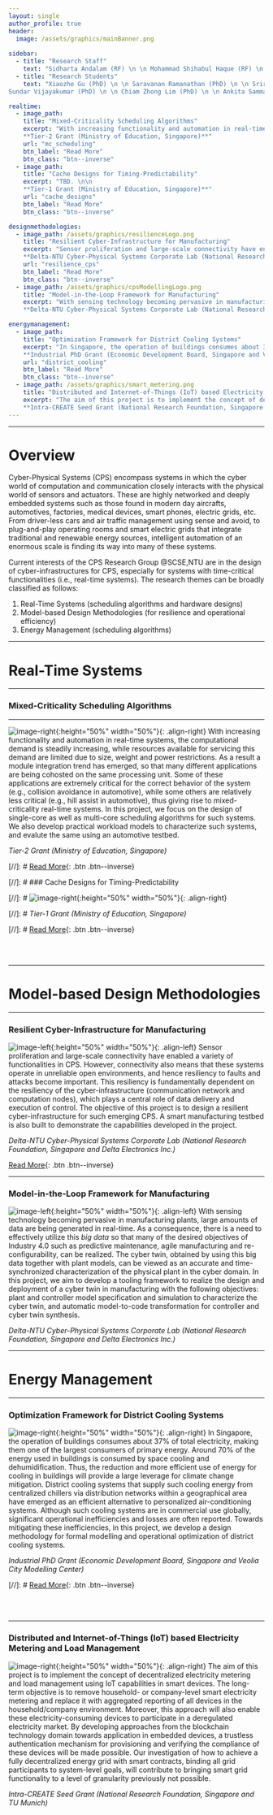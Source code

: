 ```yaml
---
layout: single
author_profile: true
header:
  image: /assets/graphics/mainBanner.png
  
sidebar:
  - title: "Research Staff"
    text: "Sidharta Andalam (RF) \n \n Mohammad Shihabul Haque (RF) \n \n Daniel Ng Jun Xian (RA)"
  - title: "Research Students"
    text: "Xiaozhe Gu (PhD) \n \n Saravanan Ramanathan (PhD) \n \n Sriram Vasudevan (PhD) \n \n 
Sundar Vijayakumar (PhD) \n \n Chiam Zhong Lim (PhD) \n \n Ankita Sammadar (PhD) \n \n Daniel Ng Jun Xian (MEngg)"

realtime:
  - image_path:
    title: "Mixed-Criticality Scheduling Algorithms"
    excerpt: "With increasing functionality and automation in real-time systems, the computational demand is steadily increasing, while resources available for servicing this demand are limited due to size, weight and power restrictions. As a result a module integration trend has emerged, so that many different applications are being cohosted on the same processing unit. Some of these applications are extremely critical for the correct behavior of the system (e.g., collision avoidance in automotive), while some others are relatively less critical (e.g., hill assist in automotive), thus giving rise to mixed-criticality real-time systems. In this project, we focus on the design of single-core as well as multi-core scheduling algorithms for such systems. We also develop practical workload models to characterize such systems, and evalute the same using an automotive testbed. \n\n
	**Tier-2 Grant (Ministry of Education, Singapore)**"
    url: "mc_scheduling"
    btn_label: "Read More"
    btn_class: "btn--inverse"
  - image_path:
    title: "Cache Designs for Timing-Predictability"
    excerpt: "TBD. \n\n
	**Tier-1 Grant (Ministry of Education, Singapore)**"
    url: "cache_designs"
    btn_label: "Read More"
    btn_class: "btn--inverse"

designmethodologies:
  - image_path: /assets/graphics/resilienceLogo.png
    title: "Resilient Cyber-Infrastructure for Manufacturing"
    excerpt: "Sensor proliferation and large-scale connectivity have enabled a variety of functionalities in CPS. However, connectivity also means that these systems operate in unreliable open environments, and hence resiliency to faults and attacks become important. This resiliency is fundamentally dependent on the resiliency of the cyber-infrastructure (communication network and computation nodes), which plays a central role of data delivery and execution of control. The objective of this project is to design a resilient cyber-infrastructure for such emerging CPS. A smart manufacturing testbed is also built to demonstrate the capabilities developed in the project. \n\n	
	**Delta-NTU Cyber-Physical Systems Corporate Lab (National Research Foundation, Singapore and Delta Electronics Inc.)**"
    url: "resilience_cps"
    btn_label: "Read More"
    btn_class: "btn--inverse"
  - image_path: /assets/graphics/cpsModellingLogo.png
    title: "Model-in-the-Loop Framework for Manufacturing"
    excerpt: "With sensing technology becoming pervasive in manufacturing plants, large amounts of data are being generated in real-time. As a consequence, there is a need to effectively utilize this _big data_ so that many of the desired objectives of Industry 4.0 such as predictive maintenance, agile manufacturing and re-configurability, can be realized. The cyber twin, obtained by using this big data together with plant models, can be viewed as an accurate and time-synchronized characterization of the physical plant in the cyber domain. In this project, we aim to develop a tooling framework to realize the design and deployment of a cyber twin in manufacturing with the following objectives: plant and controller model specification and simulation to characterize the cyber twin, and automatic model-to-code transformation for controller and cyber twin synthesis. \n\n
	**Delta-NTU Cyber-Physical Systems Corporate Lab (National Research Foundation, Singapore and Delta Electronics Inc.)**"

energymanagement:
  - image_path:
    title: "Optimization Framework for District Cooling Systems"
    excerpt: "In Singapore, the operation of buildings consumes about 37% of total electricity, making them one of the largest consumers of primary energy. Around 70% of the energy used in buildings is consumed by space cooling and dehumidification. Thus, the reduction and more efficient use of energy for cooling in buildings will provide a large leverage for climate change mitigation. District cooling systems that supply such cooling energy from centralized chillers via distribution networks within a geographical area have emerged as an efficient alternative to personalized air-conditioning systems. Although such cooling systems are in commercial use globally, significant operational inefficiencies and losses are often reported. Towards mitigating these inefficiencies, in this project, we develop a design methodology for formal modelling and operational optimization of district cooling systems. \n\n 
	**Industrial PhD Grant (Economic Development Board, Singapore and Veolia City Modelling Center)**"
    url: "district_cooling"
    btn_label: "Read More"
    btn_class: "btn--inverse"
  - image_path: /assets/graphics/smart_metering.png
    title: "Distributed and Internet-of-Things (IoT) based Electricity Metering and Load Management"
    excerpt: "The aim of this project is to implement the concept of decentralized electricity metering and load management using IoT capabilities in smart devices. The long-term objective is to remove household- or company-level smart electricity metering and replace it with aggregated reporting of all devices in the household/company environment. Moreover, this approach will also enable these electricity-consuming devices to participate in a deregulated electricity market. By developing approaches from the blockchain technology domain towards application in embedded devices, a trustless authentication mechanism for provisioning and verifying the compliance of these devices will be made possible. Our investigation of how to achieve a fully decentralized energy grid with smart contracts, binding all grid participants to system-level goals, will contribute to bringing smart grid functionality to a level of granularity previously not possible. \n\n
	**Intra-CREATE Seed Grant (National Research Foundation, Singapore and TU Munich)**"
---
```


******

# Overview
Cyber-Physical Systems (CPS) encompass systems in which the cyber world of computation and communication closely interacts with the physical world of sensors and actuators. These are highly networked and deeply embedded systems such as those found in modern day aircrafts, automotives, factories, medical devices, smart phones, electric grids, etc. From driver-less cars and air traffic management using sense and avoid, to plug-and-play operating rooms and smart electric grids that integrate traditional and renewable energy sources, intelligent automation of an enormous scale is finding its way into many of these systems.

Current interests of the CPS Research Group @SCSE,NTU are in the design of cyber-infrastructures for CPS, especially for systems with time-critical functionalities (i.e., real-time systems). The research themes can be broadly classified as follows:

<ol>
<li>Real-Time Systems (scheduling algorithms and hardware designs)</li>
<li>Model-based Design Methodologies (for resilience and operational efficiency)</li>
<li>Energy Management (scheduling algorithms)</li>
</ol>

******

# Real-Time Systems

******

### Mixed-Criticality Scheduling Algorithms

******

![image-right](/assets/graphics/time2task.png){:height="50%" width="50%"}{: .align-right}
With increasing functionality and automation in real-time systems, the computational demand is steadily increasing, while resources available for servicing this demand are limited due to size, weight and power restrictions. As a result a module integration trend has emerged, so that many different applications are being cohosted on the same processing unit. Some of these applications are extremely critical for the correct behavior of the system (e.g., collision avoidance in automotive), while some others are relatively less critical (e.g., hill assist in automotive), thus giving rise to mixed-criticality real-time systems. In this project, we focus on the design of single-core as well as multi-core scheduling algorithms for such systems. We also develop practical workload models to characterize such systems, and evalute the same using an automotive testbed.

*Tier-2 Grant (Ministry of Education, Singapore)*

[//]: # [Read More](/mc_scheduling){: .btn .btn--inverse}

[//]: # ### Cache Designs for Timing-Predictability

[//]: # ![image-right](){:height="50%" width="50%"}{: .align-right}

[//]: # *Tier-1 Grant (Ministry of Education, Singapore)*

[//]: # [Read More](/cache_designs){: .btn .btn--inverse}

<br><br>

******

# Model-based Design Methodologies

******

### Resilient Cyber-Infrastructure for Manufacturing

![image-left](/assets/graphics/resilienceLogo.png){:height="50%" width="50%"}{: .align-left}
Sensor proliferation and large-scale connectivity have enabled a variety of functionalities in CPS. However, connectivity also means that these systems operate in unreliable open environments, and hence resiliency to faults and attacks become important. This resiliency is fundamentally dependent on the resiliency of the cyber-infrastructure (communication network and computation nodes), which plays a central role of data delivery and execution of control. The objective of this project is to design a resilient cyber-infrastructure for such emerging CPS. A smart manufacturing testbed is also built to demonstrate the capabilities developed in the project.

*Delta-NTU Cyber-Physical Systems Corporate Lab (National Research Foundation, Singapore and Delta Electronics Inc.)*

[Read More](/resilience_cps){: .btn .btn--inverse}

******

### Model-in-the-Loop Framework for Manufacturing

![image-left](/assets/graphics/cpsModellingLogo.png){:height="50%" width="50%"}{: .align-left}
With sensing technology becoming pervasive in manufacturing plants, large amounts of data are being generated in real-time. As a consequence, there is a need to effectively utilize this _big data_ so that many of the desired objectives of Industry 4.0 such as predictive maintenance, agile manufacturing and re-configurability, can be realized. The cyber twin, obtained by using this big data together with plant models, can be viewed as an accurate and time-synchronized characterization of the physical plant in the cyber domain. In this project, we aim to develop a tooling framework to realize the design and deployment of a cyber twin in manufacturing with the following objectives: plant and controller model specification and simulation to characterize the cyber twin, and automatic model-to-code transformation for controller and cyber twin synthesis.

*Delta-NTU Cyber-Physical Systems Corporate Lab (National Research Foundation, Singapore and Delta Electronics Inc.)*

******

# Energy Management

******

### Optimization Framework for District Cooling Systems

![image-right](/assets/graphics/controlHeating.png){:height="50%" width="50%"}{: .align-right}
In Singapore, the operation of buildings consumes about 37% of total electricity, making them one of the largest consumers of primary energy. Around 70% of the energy used in buildings is consumed by space cooling and dehumidification. Thus, the reduction and more efficient use of energy for cooling in buildings will provide a large leverage for climate change mitigation. District cooling systems that supply such cooling energy from centralized chillers via distribution networks within a geographical area have emerged as an efficient alternative to personalized air-conditioning systems. Although such cooling systems are in commercial use globally, significant operational inefficiencies and losses are often reported. Towards mitigating these inefficiencies, in this project, we develop a design methodology for formal modelling and operational optimization of district cooling systems.

*Industrial PhD Grant (Economic Development Board, Singapore and Veolia City Modelling Center)*

[//]: # [Read More](/district_cooling){: .btn .btn--inverse}

<br><br>

******

### Distributed and Internet-of-Things (IoT) based Electricity Metering and Load Management

![image-right](/assets/graphics/smart_metering.png){:height="50%" width="50%"}{: .align-right}
The aim of this project is to implement the concept of decentralized electricity metering and load management using IoT capabilities in smart devices. The long-term objective is to remove household- or company-level smart electricity metering and replace it with aggregated reporting of all devices in the household/company environment. Moreover, this approach will also enable these electricity-consuming devices to participate in a deregulated electricity market. By developing approaches from the blockchain technology domain towards application in embedded devices, a trustless authentication mechanism for provisioning and verifying the compliance of these devices will be made possible. Our investigation of how to achieve a fully decentralized energy grid with smart contracts, binding all grid participants to system-level goals, will contribute to bringing smart grid functionality to a level of granularity previously not possible.

*Intra-CREATE Seed Grant (National Research Foundation, Singapore and TU Munich)*
